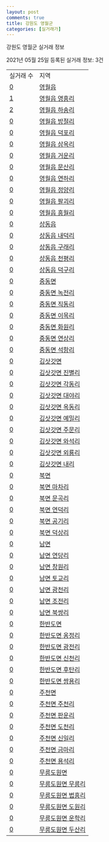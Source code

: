 ```yaml
---
layout: post
comments: true
title: 강원도 영월군
categories: [실거래가]
---
```


강원도 영월군 실거래 정보

2021년 05월 25일 등록된 실거래 정보: 3건


<table>
  <tr>
    <td>실거래 수</td>
    <td>지역</td>
  </tr>

  
  <tr>
    <td><a href="4275025000.html">0</a></td>
    <td><a href="4275025000.html">영월읍</a></td>
  </tr>
    

  <tr>
    <td><a href="4275025021.html">1</a></td>
    <td><a href="4275025021.html">영월읍 영흥리</a></td>
  </tr>
    

  <tr>
    <td><a href="4275025022.html">2</a></td>
    <td><a href="4275025022.html">영월읍 하송리</a></td>
  </tr>
    

  <tr>
    <td><a href="4275025023.html">0</a></td>
    <td><a href="4275025023.html">영월읍 방절리</a></td>
  </tr>
    

  <tr>
    <td><a href="4275025024.html">0</a></td>
    <td><a href="4275025024.html">영월읍 덕포리</a></td>
  </tr>
    

  <tr>
    <td><a href="4275025025.html">0</a></td>
    <td><a href="4275025025.html">영월읍 삼옥리</a></td>
  </tr>
    

  <tr>
    <td><a href="4275025026.html">0</a></td>
    <td><a href="4275025026.html">영월읍 거운리</a></td>
  </tr>
    

  <tr>
    <td><a href="4275025027.html">0</a></td>
    <td><a href="4275025027.html">영월읍 문산리</a></td>
  </tr>
    

  <tr>
    <td><a href="4275025028.html">0</a></td>
    <td><a href="4275025028.html">영월읍 연하리</a></td>
  </tr>
    

  <tr>
    <td><a href="4275025029.html">0</a></td>
    <td><a href="4275025029.html">영월읍 정양리</a></td>
  </tr>
    

  <tr>
    <td><a href="4275025030.html">0</a></td>
    <td><a href="4275025030.html">영월읍 팔괴리</a></td>
  </tr>
    

  <tr>
    <td><a href="4275025031.html">0</a></td>
    <td><a href="4275025031.html">영월읍 흥월리</a></td>
  </tr>
    

  <tr>
    <td><a href="4275025300.html">0</a></td>
    <td><a href="4275025300.html">상동읍</a></td>
  </tr>
    

  <tr>
    <td><a href="4275025321.html">0</a></td>
    <td><a href="4275025321.html">상동읍 내덕리</a></td>
  </tr>
    

  <tr>
    <td><a href="4275025322.html">0</a></td>
    <td><a href="4275025322.html">상동읍 구래리</a></td>
  </tr>
    

  <tr>
    <td><a href="4275025323.html">0</a></td>
    <td><a href="4275025323.html">상동읍 천평리</a></td>
  </tr>
    

  <tr>
    <td><a href="4275025324.html">0</a></td>
    <td><a href="4275025324.html">상동읍 덕구리</a></td>
  </tr>
    

  <tr>
    <td><a href="4275031000.html">0</a></td>
    <td><a href="4275031000.html">중동면</a></td>
  </tr>
    

  <tr>
    <td><a href="4275031021.html">0</a></td>
    <td><a href="4275031021.html">중동면 녹전리</a></td>
  </tr>
    

  <tr>
    <td><a href="4275031022.html">0</a></td>
    <td><a href="4275031022.html">중동면 직동리</a></td>
  </tr>
    

  <tr>
    <td><a href="4275031023.html">0</a></td>
    <td><a href="4275031023.html">중동면 이목리</a></td>
  </tr>
    

  <tr>
    <td><a href="4275031024.html">0</a></td>
    <td><a href="4275031024.html">중동면 화원리</a></td>
  </tr>
    

  <tr>
    <td><a href="4275031025.html">0</a></td>
    <td><a href="4275031025.html">중동면 연상리</a></td>
  </tr>
    

  <tr>
    <td><a href="4275031026.html">0</a></td>
    <td><a href="4275031026.html">중동면 석항리</a></td>
  </tr>
    

  <tr>
    <td><a href="4275032500.html">0</a></td>
    <td><a href="4275032500.html">김삿갓면</a></td>
  </tr>
    

  <tr>
    <td><a href="4275032521.html">0</a></td>
    <td><a href="4275032521.html">김삿갓면 진별리</a></td>
  </tr>
    

  <tr>
    <td><a href="4275032522.html">0</a></td>
    <td><a href="4275032522.html">김삿갓면 각동리</a></td>
  </tr>
    

  <tr>
    <td><a href="4275032523.html">0</a></td>
    <td><a href="4275032523.html">김삿갓면 대야리</a></td>
  </tr>
    

  <tr>
    <td><a href="4275032524.html">0</a></td>
    <td><a href="4275032524.html">김삿갓면 옥동리</a></td>
  </tr>
    

  <tr>
    <td><a href="4275032525.html">0</a></td>
    <td><a href="4275032525.html">김삿갓면 예밀리</a></td>
  </tr>
    

  <tr>
    <td><a href="4275032526.html">0</a></td>
    <td><a href="4275032526.html">김삿갓면 주문리</a></td>
  </tr>
    

  <tr>
    <td><a href="4275032527.html">0</a></td>
    <td><a href="4275032527.html">김삿갓면 와석리</a></td>
  </tr>
    

  <tr>
    <td><a href="4275032528.html">0</a></td>
    <td><a href="4275032528.html">김삿갓면 외룡리</a></td>
  </tr>
    

  <tr>
    <td><a href="4275032529.html">0</a></td>
    <td><a href="4275032529.html">김삿갓면 내리</a></td>
  </tr>
    

  <tr>
    <td><a href="4275033000.html">0</a></td>
    <td><a href="4275033000.html">북면</a></td>
  </tr>
    

  <tr>
    <td><a href="4275033021.html">0</a></td>
    <td><a href="4275033021.html">북면 마차리</a></td>
  </tr>
    

  <tr>
    <td><a href="4275033022.html">0</a></td>
    <td><a href="4275033022.html">북면 문곡리</a></td>
  </tr>
    

  <tr>
    <td><a href="4275033023.html">0</a></td>
    <td><a href="4275033023.html">북면 연덕리</a></td>
  </tr>
    

  <tr>
    <td><a href="4275033024.html">0</a></td>
    <td><a href="4275033024.html">북면 공기리</a></td>
  </tr>
    

  <tr>
    <td><a href="4275033025.html">0</a></td>
    <td><a href="4275033025.html">북면 덕상리</a></td>
  </tr>
    

  <tr>
    <td><a href="4275034000.html">0</a></td>
    <td><a href="4275034000.html">남면</a></td>
  </tr>
    

  <tr>
    <td><a href="4275034021.html">0</a></td>
    <td><a href="4275034021.html">남면 연당리</a></td>
  </tr>
    

  <tr>
    <td><a href="4275034022.html">0</a></td>
    <td><a href="4275034022.html">남면 창원리</a></td>
  </tr>
    

  <tr>
    <td><a href="4275034023.html">0</a></td>
    <td><a href="4275034023.html">남면 토교리</a></td>
  </tr>
    

  <tr>
    <td><a href="4275034024.html">0</a></td>
    <td><a href="4275034024.html">남면 광천리</a></td>
  </tr>
    

  <tr>
    <td><a href="4275034025.html">0</a></td>
    <td><a href="4275034025.html">남면 조전리</a></td>
  </tr>
    

  <tr>
    <td><a href="4275034026.html">0</a></td>
    <td><a href="4275034026.html">남면 북쌍리</a></td>
  </tr>
    

  <tr>
    <td><a href="4275035500.html">0</a></td>
    <td><a href="4275035500.html">한반도면</a></td>
  </tr>
    

  <tr>
    <td><a href="4275035521.html">0</a></td>
    <td><a href="4275035521.html">한반도면 옹정리</a></td>
  </tr>
    

  <tr>
    <td><a href="4275035522.html">0</a></td>
    <td><a href="4275035522.html">한반도면 광전리</a></td>
  </tr>
    

  <tr>
    <td><a href="4275035523.html">0</a></td>
    <td><a href="4275035523.html">한반도면 신천리</a></td>
  </tr>
    

  <tr>
    <td><a href="4275035524.html">0</a></td>
    <td><a href="4275035524.html">한반도면 후탄리</a></td>
  </tr>
    

  <tr>
    <td><a href="4275035525.html">0</a></td>
    <td><a href="4275035525.html">한반도면 쌍용리</a></td>
  </tr>
    

  <tr>
    <td><a href="4275036000.html">0</a></td>
    <td><a href="4275036000.html">주천면</a></td>
  </tr>
    

  <tr>
    <td><a href="4275036021.html">0</a></td>
    <td><a href="4275036021.html">주천면 주천리</a></td>
  </tr>
    

  <tr>
    <td><a href="4275036022.html">0</a></td>
    <td><a href="4275036022.html">주천면 판운리</a></td>
  </tr>
    

  <tr>
    <td><a href="4275036023.html">0</a></td>
    <td><a href="4275036023.html">주천면 도천리</a></td>
  </tr>
    

  <tr>
    <td><a href="4275036024.html">0</a></td>
    <td><a href="4275036024.html">주천면 신일리</a></td>
  </tr>
    

  <tr>
    <td><a href="4275036025.html">0</a></td>
    <td><a href="4275036025.html">주천면 금마리</a></td>
  </tr>
    

  <tr>
    <td><a href="4275036026.html">0</a></td>
    <td><a href="4275036026.html">주천면 용석리</a></td>
  </tr>
    

  <tr>
    <td><a href="4275038000.html">0</a></td>
    <td><a href="4275038000.html">무릉도원면</a></td>
  </tr>
    

  <tr>
    <td><a href="4275038021.html">0</a></td>
    <td><a href="4275038021.html">무릉도원면 무릉리</a></td>
  </tr>
    

  <tr>
    <td><a href="4275038022.html">0</a></td>
    <td><a href="4275038022.html">무릉도원면 법흥리</a></td>
  </tr>
    

  <tr>
    <td><a href="4275038023.html">0</a></td>
    <td><a href="4275038023.html">무릉도원면 도원리</a></td>
  </tr>
    

  <tr>
    <td><a href="4275038024.html">0</a></td>
    <td><a href="4275038024.html">무릉도원면 운학리</a></td>
  </tr>
    

  <tr>
    <td><a href="4275038025.html">0</a></td>
    <td><a href="4275038025.html">무릉도원면 두산리</a></td>
  </tr>
    


</table>
    